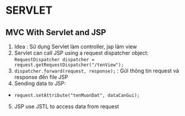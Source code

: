 # SERVLET

## MVC With Servlet and JSP
1. Idea : Sử dụng Servlet làm controller, jsp làm view
2. Servlet can call JSP using a request dispatcher object: `RequestDispatcher dispatcher = request.getRequestDispatcher("/tenView");`
3. `dispatcher.forward(request, response);` : Gửi thông tin request và response đến file JSP
4. Sending data to JSP:
 - `request.setAttribute("tenMuonDat", dataCanGui);`
5. JSP use JSTL to access data from request
